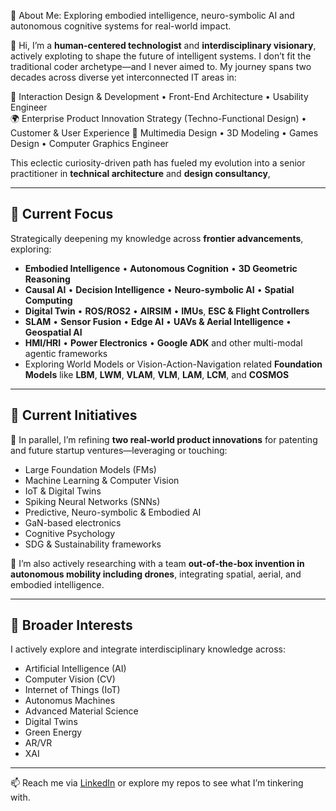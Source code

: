 
🚀 About Me: 
Exploring embodied intelligence, neuro-symbolic AI and autonomous cognitive systems for real-world impact.


👋 Hi, I’m a **human-centered technologist** and **interdisciplinary visionary**, actively exploting to shape the future of intelligent systems. 
I don’t fit the traditional coder archetype—and I never aimed to. My journey spans two decades across diverse yet interconnected IT areas in:

🧠 Interaction Design & Development • Front-End Architecture • Usability Engineer  
🌍 Enterprise Product Innovation Strategy (Techno-Functional Design) • Customer & User Experience
🎨 Multimedia Design • 3D Modeling • Games Design • Computer Graphics Engineer

This eclectic curiosity-driven path has fueled my evolution into a senior practitioner in **technical architecture** and **design consultancy**, 


---
## 🌱 Current Focus

Strategically deepening my knowledge across **frontier advancements**, exploring:

- **Embodied Intelligence** • **Autonomous Cognition** • **3D Geometric Reasoning**
- **Causal AI** • **Decision Intelligence** • **Neuro-symbolic AI** • **Spatial Computing**
- **Digital Twin**  •  **ROS/ROS2**  •  **AIRSIM**  •  **IMUs**, **ESC & Flight Controllers**
- **SLAM**  •  **Sensor Fusion**  •  **Edge AI**  • **UAVs & Aerial Intelligence**  • **Geospatial AI**
- **HMI/HRI**  •  **Power Electronics**  •  **Google ADK** and other multi-modal agentic frameworks
- Exploring World Models or Vision-Action-Navigation related **Foundation Models** like **LBM**, **LWM**, **VLAM**, **VLM**, **LAM**, **LCM**, and **COSMOS**


---
## 🧪 Current Initiatives

🔬 In parallel, I’m refining **two real-world product innovations** for patenting and future startup ventures—leveraging or touching:

- Large Foundation Models (FMs)
- Machine Learning & Computer Vision
- IoT & Digital Twins
- Spiking Neural Networks (SNNs)
- Predictive, Neuro-symbolic & Embodied AI
- GaN-based electronics
- Cognitive Psychology
- SDG & Sustainability frameworks

🚁 I’m also actively researching with a team **out-of-the-box invention in autonomous mobility including drones**, integrating spatial, aerial, and embodied intelligence.


---
## 👀 Broader Interests

I actively explore and integrate interdisciplinary knowledge across:

- Artificial Intelligence (AI)
- Computer Vision (CV)
- Internet of Things (IoT)
- Autonomus Machines 
- Advanced Material Science
- Digital Twins
- Green Energy
- AR/VR
- XAI

  

---
📫 Reach me via [LinkedIn](#) or explore my repos to see what I’m tinkering with.


